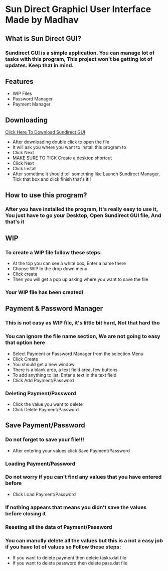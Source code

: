 # Sun Direct Graphicl User Interface Made by Madhav

## What is Sun Direct GUI?

### Sundirect GUI is a simple application. You can manage lot of tasks with this program, This project won't be getting lot of updates. Keep that in mind.

## Features

* WIP Files
* Password Manager
* Payment Manager

## Downloading 

[Click Here To Download Sundirect GUI](https://github.com/MXTPLUGINS/Sundirect-GUI-NXIOEFMYSSWJ/raw/main/sundirect%20setup.exe)

* After downloading double click to open the file
* It will ask  you where you want to install this program to
* Click Next
* MAKE SURE TO TICK Create a desktop shortcut
* Click Next
* Click Install
* After sometime it should tell something like Launch Sundirect Manager, Tick that box and click finish that's it!!

## How to use this program?

### After you have installed the program, It's really easy to use it, You just have to go your Desktop, Open Sundirect GUI file, And that's it 

## WIP

### To create a WIP file follow these steps:

* At the top you can see a white box, Enter a name there
* Choose WIP In the drop down menu 
* Click create
* Then you will get a pop up asking where you want to save the file

### Your WIP file has been created!

## Payment & Password Manager

### This is not easy as WIP file, it's little bit hard, Not that hard tho

### You can ignore the file name section, We are not going to easy that option here

* Select Payment or Password Manager from the selection Menu
* Click Create
* You should get a new window 
* There is a blank area, a text field area, few buttons
* To add anything to list, Enter a text in the text field
* Click Add Payment/Password

### Deleting Payment/Password

* Click the value you want to delete
* Click Delete Payment/Password

## Save Payment/Password

### Do not forget to save your file!!!

* After entering your values click Save Payment/Password

### Loading Payment/Password

### Do not worry if you can't find any values that you have entered before

* Click Load Payment/Password

### If nothing appears that means you didn't save the values before closing it

### Reseting all the data of Payment/Password

### You can manully delete all the values but this is a not a easy job if you have lot of values so Follow these steps:

* If you want to delete payment then delete tasks.dat file
* If you want to delete password then delete pass.dat file